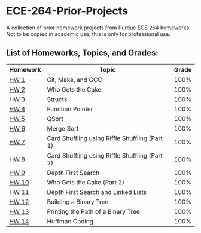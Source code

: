 # ECE-264-Prior-Projects
A collection of prior homework projects from Purdue ECE 264 homeworks. Not to be copied in academic use, this is only for professional use.

## List of Homeworks, Topics, and Grades:


| Homework     | Topic                     | Grade    |
| ------------ | ------------------------- | -------- |
| [HW 1](/HW1) | Git, Make, and GCC | 100%|
| [HW 2](/HW2) | Who Gets the Cake | 100%|
| [HW 3](/HW3) | Structs | 100%|
| [HW 4](/HW3) | Function Pointer | 100%|
| [HW 5](/HW3) | QSort | 100%|
| [HW 6](/HW3) | Merge Sort | 100%|
| [HW 7](/HW3) | Card Shuffling using Riffle Shuffling (Part 1) | 100%|
| [HW 8](/HW3) | Card Shuffling using Riffle Shuffling (Part 2) | 100%|
| [HW 9](/HW3) | Depth First Search | 100%|
| [HW 10](/HW3) | Who Gets the Cake (Part 2) | 100%|
| [HW 11](/HW3)| Depth First Search and Linked Lists | 100%|
| [HW 12](/HW3)| Building a Binary Tree | 100%|
| [HW 13](/HW3)| Printing the Path of a Binary Tree | 100%|
| [HW 14](/HW3)| Huffman Coding | 100%|
